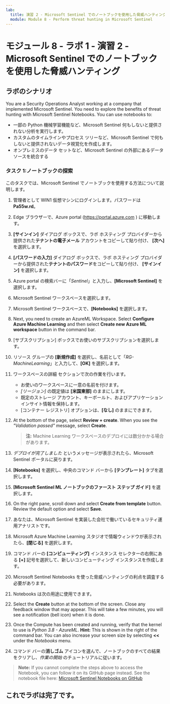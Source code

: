 ```yaml
---
lab:
  title: 演習 2 - Microsoft Sentinel でのノートブックを使用した脅威ハンティング
  module: Module 8 - Perform threat hunting in Microsoft Sentinel
---
```


# <a name="module-8---lab-1---exercise-2---threat-hunting-using-notebooks-with-microsoft-sentinel"></a>モジュール 8 - ラボ 1 - 演習 2 - Microsoft Sentinel でのノートブックを使用した脅威ハンティング

## <a name="lab-scenario"></a>ラボのシナリオ



You are a Security Operations Analyst working at a company that implemented Microsoft Sentinel. You need to explore the benefits of threat hunting with Microsoft Sentinel Notebooks. You can use notebooks to:

- 一部の Python 機械学習機能など、Microsoft Sentinel 何もしないと提供されない分析を実行します。
- カスタムのタイムラインやプロセス ツリーなど、Microsoft Sentinel で何もしないと提供されないデータ視覚化を作成します。
- オンプレミスのデータ セットなど、Microsoft Sentinel の外部にあるデータ ソースを統合する


### <a name="task-1-explore-notebooks"></a>タスク 1:ノートブックの探索

このタスクでは、Microsoft Sentinel でノートブックを使用する方法について説明します。

1. 管理者として WIN1 仮想マシンにログインします。パスワードは**Pa55w.rd**。  

1. Edge ブラウザーで、Azure portal (https://portal.azure.com ) に移動します。

1. **[サインイン]** ダイアログ ボックスで、ラボ ホスティング プロバイダーから提供された**テナントの電子メール** アカウントをコピーして貼り付け、 **[次へ]** を選択します。

1. **[パスワードの入力]** ダイアログ ボックスで、ラボ ホスティング プロバイダーから提供された**テナントのパスワード**をコピーして貼り付け、 **[サインイン]** を選択します。

1. Azure portal の検索バーに「*Sentinel*」と入力し、**[Microsoft Sentinel]** を選択します。

1. Microsoft Sentinel ワークスペースを選択します。

1. Microsoft Sentinel ワークスペースで、**[Notebooks]** を選択します。

1. Next, you need to create an AzureML Workspace. Select <bpt id="p1">**</bpt>Configure Azure Machine Learning<ept id="p1">**</ept> and then select <bpt id="p2">**</bpt>Create new Azure ML workspace<ept id="p2">**</ept> button in the command bar.

1. [サブスクリプション] ボックスでお使いのサブスクリプションを選択します。

1. リソース グループの **[新規作成]** を選択し、名前として「*RG-MachineLearning*」と入力して、**[OK]** を選択します。 

1. ワークスペースの詳細 セクションで次の作業を行います。

     - お使いのワークスペースに一意の名前を付けます。
     - *[リージョン]* の既定値は **[米国東部]** のままにします。
     - 既定のストレージ アカウント、キーボールト、およびアプリケーション インサイト情報を保持します。
     - [コンテナー レジストリ] オプションは、**[なし]** のままにできます。

1. At the bottom of the page, select <bpt id="p1">**</bpt>Review + create<ept id="p1">**</ept>. When you see the <bpt id="p1">*</bpt>"Validation passed"<ept id="p1">*</ept> message, select <bpt id="p2">**</bpt>Create<ept id="p2">**</ept>. 

     >**注:**  Machine Learning ワークスペースのデプロイには数分かかる場合があります。

1. *デプロイが完了しました* というメッセージが表示されたら、Microsoft Sentinel ポータルに戻ります。

1. **[Notebooks]** を選択し、中央のコマンド バーから **[テンプレート]** タブを選択します。 

1. **[Microsoft Sentinel ML ノートブックのファースト ステップ ガイド]** を選択します。 

1. On the right pane, scroll down and select <bpt id="p1">**</bpt>Create from template<ept id="p1">**</ept> button. Review the default option and select <bpt id="p1">**</bpt>Save<ept id="p1">**</ept>.

1. あなたは、Microsoft Sentinel を実装した会社で働いているセキュリティ運用アナリストです。

1. Microsoft Azure Machine Learning スタジオで情報ウィンドウが表示されたら、**[閉じる]** を選択します。

1. コマンド バーの **[コンピューティング]** インスタンス セレクターの右側にある **[+]** 記号を選択して、新しいコンピューティング インスタンスを作成します。

1. Microsoft Sentinel Notebooks を使った脅威ハンティングの利点を調査する必要があります。

1. Notebooks は次の用途に使用できます。

1. Select the <bpt id="p1">**</bpt>Create<ept id="p1">**</ept> button at the bottom of the screen. Close any feedback window that may appear. This will take a few minutes, you will see a notification (bell icon) when it is done.

1. Once the Compute has been created and running, verify that the kernel to use is <bpt id="p1">*</bpt>Python 3.8 - AzureML<ept id="p1">*</ept>. <bpt id="p1">**</bpt>Hint:<ept id="p1">**</ept> This is shown in the right of the command bar. You can also increase your screen size by selecting <bpt id="p1">**</bpt><ph id="ph1">&lt;&lt;</ph><ept id="p1">**</ept> under the <bpt id="p2">*</bpt>Notebooks<ept id="p2">*</ept> menu.

1. コマンド バーの**消しゴム** アイコンを選んで、ノートブックのすべての結果をクリアし、*作業の開始* のチュートリアルに従います。

><bpt id="p1">**</bpt>Note:<ept id="p1">**</ept> If you cannot complete the steps above to access the Notebook, you can follow it on its GitHub page instead. See the notebook file here: <bpt id="p1">[</bpt>Microsoft Sentinel Notebooks on GitHub<ept id="p1">](https://github.com/Azure/Azure-Sentinel-Notebooks/blob/8122bca32387d60a8ee9c058ead9d3ab8f4d61e6/A%20Getting%20Started%20Guide%20For%20Azure%20Sentinel%20ML%20Notebooks.ipynb)</ept> 

## <a name="you-have-completed-the-lab"></a>これでラボは完了です。
